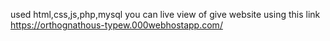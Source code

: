 used html,css,js,php,mysql
you can live view of give website using this link https://orthognathous-typew.000webhostapp.com/
